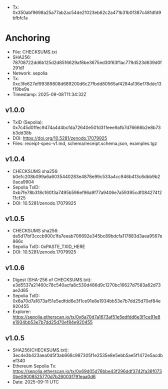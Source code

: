 - Tx: 0x350abf9698a25a77ab2ac54de21023eb62c2a471b31b0f387c481dfd9bfbfc1a
# Anchoring

- File: CHECKSUMS.txt
- SHA256: 78708722dd6b125d2d8516629af8be3675ed30f63f1ac779d523d639d0f291d1
- Network: sepolia
- Tx: 0xc3fe627ef99389808d689200d6c27fbdd80565af4284a136ef78ddc13f19be9a
- Timestamp: 2025-09-08T11:34:32Z

## v1.0.0
- TxID (Sepolia): 0x7c45d01fec9474a4d4bcfda72640e501d311eee9afb7d76666b2e8b73b3dd38b
- DOI: https://doi.org/10.5281/zenodo.17079925
- Files: receipt-spec-v1.md, schema/receipt.schema.json, examples.tgz

## v1.0.4
- CHECKSUMS sha256: b0e1c208b099a6a6035440283e4878e99c533a4cc946b413c6dbb9b20aca9904
- Sepolia TxID: 0xb7fe78b318c160f3a7495b596ef96a9f77a9406e7a59395cdf084274f211cf25
- DOI: 10.5281/zenodo.17079925

## v1.0.5
- CHECKSUMS sha256: da5d17bf3cccb900c1fa7eeab706692e345bc89bdcfa117883d3aea9567e866c
- Sepolia TxID: 0xPASTE_TXID_HERE
- DOI: 10.5281/zenodo.17079925

## v1.0.6
- Digest (SHA-256 of CHECKSUMS.txt): e3d5537a21460c78c540acfa8c530d486d9c1270bc16627d7583a62d73ae2d85
- Sepolia TxID: 0x6a70d7a1673af51e5edfdd6e3f1ce91e8e1934bb53e7b7dd25d70ef84e920455
- Explorer: https://sepolia.etherscan.io/tx/0x6a70d7a1673af51e5edfdd6e3f1ce91e8e1934bb53e7b7dd25d70ef84e920455

## v1.0.5
- SHA256(CHECKSUMS.txt): 3ec4e3b423aea0d5f3ab668c987305f1e2535e8e5ebb5ae5f1472e5acdbef340
- Ethereum Sepolia Tx: https://sepolia.etherscan.io/tx/0x69d05d76bbe43f296ddf3742fa38f0730be09008525770d7b26003f791eaa0d6
- Date: 2025-09-11 UTC
